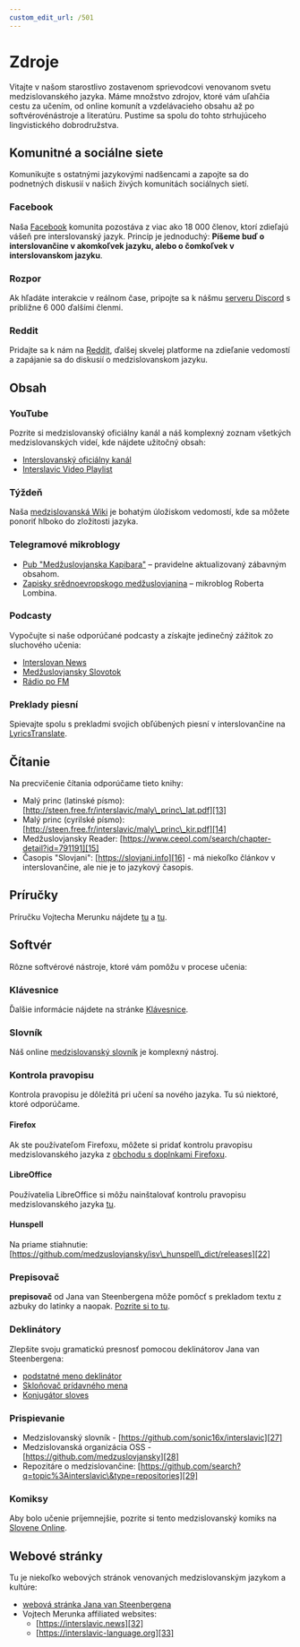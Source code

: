 ```yaml
---
custom_edit_url: /501
---
```


# Zdroje

Vitajte v našom starostlivo zostavenom sprievodcovi venovanom svetu medzislovanského jazyka. Máme množstvo zdrojov, ktoré vám uľahčia cestu za učením, od online komunít a vzdelávacieho obsahu až po softvérové ​​nástroje a literatúru. Pustime sa spolu do tohto strhujúceho lingvistického dobrodružstva.

## Komunitné a sociálne siete

Komunikujte s ostatnými jazykovými nadšencami a zapojte sa do podnetných diskusií v našich živých komunitách sociálnych sietí.

### Facebook

Naša [Facebook][1] komunita pozostáva z viac ako 18 000 členov, ktorí zdieľajú vášeň pre interslovanský jazyk. Princíp je jednoduchý: **Píšeme buď o interslovančine v akomkoľvek jazyku, alebo o čomkoľvek v interslovanskom jazyku**.

### Rozpor

Ak hľadáte interakcie v reálnom čase, pripojte sa k nášmu [serveru Discord][2] s približne 6 000 ďalšími členmi.

### Reddit

Pridajte sa k nám na [Reddit][3], ďalšej skvelej platforme na zdieľanie vedomostí a zapájanie sa do diskusií o medzislovanskom jazyku.

## Obsah

### YouTube

Pozrite si medzislovanský oficiálny kanál a náš komplexný zoznam všetkých medzislovanských videí, kde nájdete užitočný obsah:

- [Interslovanský oficiálny kanál][4]
- [Interslavic Video Playlist][5]

### Týždeň

Naša [medzislovanská Wiki][6] je bohatým úložiskom vedomostí, kde sa môžete ponoriť hlboko do zložitosti jazyka.

### Telegramové mikroblogy

- [Pub "Medžuslovjanska Kapibara"][7] – pravidelne aktualizovaný zábavným obsahom.
- [Zapisky srědnoevropskogo medžuslovjanina][8] – mikroblog Roberta Lombina.

### Podcasty

Vypočujte si naše odporúčané podcasty a získajte jedinečný zážitok zo sluchového učenia:

- [Interslovan News][9]
- [Medžuslovjansky Slovotok][10]
- [Rádio po FM][11]

### Preklady piesní

Spievajte spolu s prekladmi svojich obľúbených piesní v interslovančine na [LyricsTranslate][12].

## Čítanie

Na precvičenie čítania odporúčame tieto knihy:

- Malý princ (latinské písmo): [http://steen.free.fr/interslavic/maly\_princ\_lat.pdf][13]
- Malý princ (cyrilské písmo): [http://steen.free.fr/interslavic/maly\_princ\_kir.pdf][14]
- Medžuslovjansky Reader: [https://www.ceeol.com/search/chapter-detail?id=791191][15]
- Časopis "Slovjani": [https://slovjani.info][16] - má niekoľko článkov v interslovančine, ale nie je to jazykový časopis.

## Príručky

Príručku Vojtecha Merunku nájdete [tu][17] a [tu][15].

## Softvér

Rôzne softvérové ​​nástroje, ktoré vám pomôžu v procese učenia:

### Klávesnice

Ďalšie informácie nájdete na stránke [Klávesnice][18].

### Slovník

Náš online [medzislovanský slovník][19] je komplexný nástroj.

### Kontrola pravopisu

Kontrola pravopisu je dôležitá pri učení sa nového jazyka. Tu sú niektoré, ktoré odporúčame.

#### Firefox

Ak ste používateľom Firefoxu, môžete si pridať kontrolu pravopisu medzislovanského jazyka z [obchodu s doplnkami Firefoxu][20].

#### LibreOffice

Používatelia LibreOffice si môžu nainštalovať kontrolu pravopisu medzislovanského jazyka [tu][21].

#### Hunspell

Na priame stiahnutie: [https://github.com/medzuslovjansky/isv\_hunspell\_dict/releases][22]

### Prepisovač

**prepisovač** od Jana van Steenbergena môže pomôcť s prekladom textu z azbuky do latinky a naopak. [Pozrite si to tu][23].

### Deklinátory

Zlepšite svoju gramatickú presnosť pomocou deklinátorov Jana van Steenbergena:

- [podstatné meno deklinátor][24]
- [Skloňovač prídavného mena][25]
- [Konjugátor sloves][26]

### Prispievanie

- Medzislovanský slovník - [https://github.com/sonic16x/interslavic][27]
- Medzislovanská organizácia OSS - [https://github.com/medzuslovjansky][28]
- Repozitáre o medzislovančine: [https://github.com/search?q=topic%3Ainterslavic\&type=repositories][29]

### Komiksy

Aby bolo učenie príjemnejšie, pozrite si tento medzislovanský komiks na [Slovene Online][30].

## Webové stránky

Tu je niekoľko webových stránok venovaných medzislovanským jazykom a kultúre:

- [webová stránka Jana van Steenbergena][31]
- Vojtech Merunka affiliated websites:
  - [https://interslavic.news][32]
  - [https://interslavic-language.org][33]

[1]: https://www.facebook.com/groups/interslavic

[2]: https://discord.com/invite/n3saqm27QW

[3]: https://www.reddit.com/r/interslavic/

[4]: https://www.youtube.com/channel/UCShYXuD2TyJlYd9UWUUiYiA

[5]: https://www.youtube.com/playlist?list=PLT_X5HnKrXoiL3a5oK9Tv977JI8ijvFNM

[6]: https://isv.miraheze.org/

[7]: https://t.me/interslavicthings

[8]: https://t.me/zapiskysm

[9]: https://interslavic.news/podkast

[10]: https://linktr.ee/medzuslovjansky.slovotok

[11]: https://tyflonet.com/siciliano/arhiv/

[12]: https://lyricstranslate.com/language/interslavic

[13]: http://steen.free.fr/interslavic/maly_princ_lat.pdf

[14]: http://steen.free.fr/interslavic/maly_princ_kir.pdf

[15]: https://www.ceeol.com/search/chapter-detail?id=791191

[16]: https://slovjani.info

[17]: https://www.patro.cz/interslavic-zonal-constructed-language/

[18]: ./keyboards.md

[19]: https://interslavic-dictionary.com/

[20]: https://addons.mozilla.org/en-US/firefox/addon/interslavic-spellcheck/

[21]: https://extensions.libreoffice.org/en/extensions/show/15995

[22]: https://github.com/medzuslovjansky/isv_hunspell_dict/releases

[23]: http://steen.free.fr/interslavic/transliterator.html

[24]: http://steen.free.fr/interslavic/declinator.html

[25]: http://steen.free.fr/interslavic/adjectivator.html

[26]: http://steen.free.fr/interslavic/conjugator.html

[27]: https://github.com/sonic16x/interslavic

[28]: https://github.com/medzuslovjansky

[29]: https://github.com/search?q=topic%3Ainterslavic&type=repositories

[30]: https://slovene.online/animation/1.0/msl/index.html

[31]: http://steen.free.fr/interslavic

[32]: https://interslavic.news

[33]: https://interslavic-language.org

